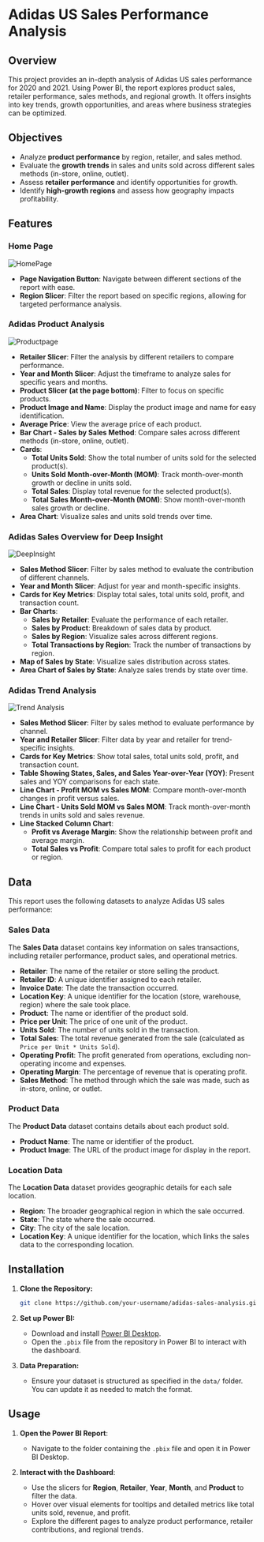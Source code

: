 # Adidas US Sales Performance Analysis

## Overview

This project provides an in-depth analysis of Adidas US sales performance for 2020 and 2021. Using Power BI, the report explores product sales, retailer performance, sales methods, and regional growth. It offers insights into key trends, growth opportunities, and areas where business strategies can be optimized.

## Objectives

- Analyze **product performance** by region, retailer, and sales method.
- Evaluate the **growth trends** in sales and units sold across different sales methods (in-store, online, outlet).
- Assess **retailer performance** and identify opportunities for growth.
- Identify **high-growth regions** and assess how geography impacts profitability.

## Features

### **Home Page**
![HomePage](https://github.com/user-attachments/assets/4bb6892e-e6de-4155-83f7-7a6859f80668)

- **Page Navigation Button**: Navigate between different sections of the report with ease.
- **Region Slicer**: Filter the report based on specific regions, allowing for targeted performance analysis.

### **Adidas Product Analysis**
![Productpage](https://github.com/user-attachments/assets/39cc82d1-e581-4a22-985d-183c8ad00129)

- **Retailer Slicer**: Filter the analysis by different retailers to compare performance.
- **Year and Month Slicer**: Adjust the timeframe to analyze sales for specific years and months.
- **Product Slicer (at the page bottom)**: Filter to focus on specific products.
- **Product Image and Name**: Display the product image and name for easy identification.
- **Average Price**: View the average price of each product.
- **Bar Chart - Sales by Sales Method**: Compare sales across different methods (in-store, online, outlet).
- **Cards**:
  - **Total Units Sold**: Show the total number of units sold for the selected product(s).
  - **Units Sold Month-over-Month (MOM)**: Track month-over-month growth or decline in units sold.
  - **Total Sales**: Display total revenue for the selected product(s).
  - **Total Sales Month-over-Month (MOM)**: Show month-over-month sales growth or decline.
- **Area Chart**: Visualize sales and units sold trends over time.

### **Adidas Sales Overview for Deep Insight**
![DeepInsight](https://github.com/user-attachments/assets/72c88a87-92ec-41b2-8436-3953e96aaa66)

- **Sales Method Slicer**: Filter by sales method to evaluate the contribution of different channels.
- **Year and Month Slicer**: Adjust for year and month-specific insights.
- **Cards for Key Metrics**: Display total sales, total units sold, profit, and transaction count.
- **Bar Charts**:
  - **Sales by Retailer**: Evaluate the performance of each retailer.
  - **Sales by Product**: Breakdown of sales data by product.
  - **Sales by Region**: Visualize sales across different regions.
  - **Total Transactions by Region**: Track the number of transactions by region.
- **Map of Sales by State**: Visualize sales distribution across states.
- **Area Chart of Sales by State**: Analyze sales trends by state over time.

### **Adidas Trend Analysis**
![Trend Analysis](https://github.com/user-attachments/assets/d310b7bc-0226-40d4-be5d-0a37a0dd83fe)

- **Sales Method Slicer**: Filter by sales method to evaluate performance by channel.
- **Year and Retailer Slicer**: Filter data by year and retailer for trend-specific insights.
- **Cards for Key Metrics**: Show total sales, total units sold, profit, and transaction count.
- **Table Showing States, Sales, and Sales Year-over-Year (YOY)**: Present sales and YOY comparisons for each state.
- **Line Chart - Profit MOM vs Sales MOM**: Compare month-over-month changes in profit versus sales.
- **Line Chart - Units Sold MOM vs Sales MOM**: Track month-over-month trends in units sold and sales revenue.
- **Line Stacked Column Chart**:
  - **Profit vs Average Margin**: Show the relationship between profit and average margin.
  - **Total Sales vs Profit**: Compare total sales to profit for each product or region.

## Data

This report uses the following datasets to analyze Adidas US sales performance:

### **Sales Data**
The **Sales Data** dataset contains key information on sales transactions, including retailer performance, product sales, and operational metrics.

- **Retailer**: The name of the retailer or store selling the product.
- **Retailer ID**: A unique identifier assigned to each retailer.
- **Invoice Date**: The date the transaction occurred.
- **Location Key**: A unique identifier for the location (store, warehouse, region) where the sale took place.
- **Product**: The name or identifier of the product sold.
- **Price per Unit**: The price of one unit of the product.
- **Units Sold**: The number of units sold in the transaction.
- **Total Sales**: The total revenue generated from the sale (calculated as `Price per Unit * Units Sold`).
- **Operating Profit**: The profit generated from operations, excluding non-operating income and expenses.
- **Operating Margin**: The percentage of revenue that is operating profit.
- **Sales Method**: The method through which the sale was made, such as in-store, online, or outlet.

### **Product Data**
The **Product Data** dataset contains details about each product sold.

- **Product Name**: The name or identifier of the product.
- **Product Image**: The URL of the product image for display in the report.

### **Location Data**
The **Location Data** dataset provides geographic details for each sale location.

- **Region**: The broader geographical region in which the sale occurred.
- **State**: The state where the sale occurred.
- **City**: The city of the sale location.
- **Location Key**: A unique identifier for the location, which links the sales data to the corresponding location.

## Installation

1. **Clone the Repository:**
   ```bash
   git clone https://github.com/your-username/adidas-sales-analysis.git
   ```

2. **Set up Power BI:**
   - Download and install [Power BI Desktop](https://powerbi.microsoft.com/downloads/).
   - Open the `.pbix` file from the repository in Power BI to interact with the dashboard.

3. **Data Preparation:**
   - Ensure your dataset is structured as specified in the `data/` folder. You can update it as needed to match the format.

## Usage

1. **Open the Power BI Report**: 
   - Navigate to the folder containing the `.pbix` file and open it in Power BI Desktop.

2. **Interact with the Dashboard**:
   - Use the slicers for **Region**, **Retailer**, **Year**, **Month**, and **Product** to filter the data.
   - Hover over visual elements for tooltips and detailed metrics like total units sold, revenue, and profit.
   - Explore the different pages to analyze product performance, retailer contributions, and regional trends.
